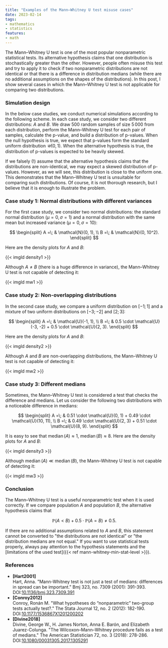 ```yaml
---
title: "Examples of the Mann–Whitney U test misuse cases"
date: 2023-02-14
tags:
- mathematics
- statistics
features:
- math
---
```


The Mann–Whitney U test is one of the most popular nonparametric statistical tests.
Its alternative hypothesis claims that one distribution is stochastically greater than the other.
However, people often misuse this test and try to apply it to check
  if two nonparametric distributions are not identical
  or that there is a difference in distribution medians
  (while there are no additional assumptions on the shapes of the distributions).
In this post, I show several cases in which the Mann–Whitney U test is not applicable
  for comparing two distributions.

<!--more-->

### Simulation design

In the below case studies, we conduct numerical simulations according to the following scheme.
In each case study, we consider two different distributions: $A$ and $B$.
We
  draw $500$ random samples of size $5\,000$ from each distribution,
  perform the Mann–Whitney U test for each pair of samples,
  calculate the p-value,
  and build a distribution of p-values.
When the null hypothesis is true, we expect that p-values form the standard uniform distribution $\mathcal{U}(0, 1)$.
When the alternative hypothesis is true, the distribution of p-values is expected to be heavily skewed.

If we falsely (!) assume that the alternative hypothesis claims that the distributions are non-identical,
  we may expect a skewed distribution of p-values.
However, as we will see, this distribution is close to the uniform one.
This demonstrates that the Mann–Whitney U test is unsuitable for comparing such distributions.
Of course, it is not thorough research, but I believe that it is enough to illustrate the problem.

### Case study 1: Normal distributions with different variances

For the first case study, we consider two normal distributions:
  the standard normal distribution ($\mu = 0,\, \sigma = 1$)
  and a normal distribution with the same mean but increased variance ($\mu = 0,\, \sigma = 10$):

$$
\begin{split}
A =\; & \mathcal{N}(0, 1), \\
B =\; & \mathcal{N}(0, 10^2).
\end{split}
$$

Here are the density plots for $A$ and $B$:

{{< imgld density1 >}}

Although $A \neq B$ (there is a huge difference in variance), the Mann–Whitney U test is not capable of detecting it:

{{< imgld mw1 >}}

### Case study 2: Non-overlapping distributions

In the second case study, we compare a uniform distribution on $[-1;1]$ and
  a mixture of two uniform distributions on $[-3;-2]$ and $[2;3]$:

$$
\begin{split}
A =\; & \mathcal{U}(-1, 1), \\
B =\; & 0.5 \cdot \mathcal{U}(-3, -2) + 0.5 \cdot \mathcal{U}(2, 3).
\end{split}
$$

Here are the density plots for $A$ and $B$:

{{< imgld density2 >}}

Although $A$ and $B$ are non-overlapping distributions, the Mann–Whitney U test is not capable of detecting it:

{{< imgld mw2 >}}

### Case study 3: Different medians

Sometimes, the Mann–Whitney U test is considered a test that checks the difference and medians.
Let us consider the following two distributions with a noticeable difference in medians:

$$
\begin{split}
A =\; & 0.51 \cdot \mathcal{U}(0, 1) + 0.49 \cdot \mathcal{U}(10, 11), \\
B =\; & 0.49 \cdot \mathcal{U}(2, 3) + 0.51 \cdot \mathcal{U}(8, 9).
\end{split}
$$

It is easy to see that $\operatorname{median}(A) \approx 1$, $\operatorname{median}(B) \approx 8$.
Here are the density plots for $A$ and $B$:

{{< imgld density3 >}}

Although $\operatorname{median}(A) \ll \operatorname{median}(B)$, the Mann–Whitney U test is not capable of detecting it:

{{< imgld mw3 >}}

### Conclusion

The Mann–Whitney U test is a useful nonparametric test when it is used correctly.
If we compare population $A$ and population $B$, the alternative hypothesis claims that

$$
\mathbb{P}(A < B) + 0.5\cdot \mathbb{P}(A=B) \neq 0.5.
$$

If there are no additional assumptions related to $A$ and $B$, this statement cannot be converted to
  "the distributions are not identical" or "the distribution medians are not equal."
If you want to use statistical tests properly, always pay attention to the hypothesis statements and
  the [limitations of the used test]({{< ref mann-whitney-min-stat-level >}}).

### References

* <b id="Hart2001">[Hart2001]</b>  
  Hart, Anna.
  "Mann-Whitney test is not just a test of medians: differences in spread can be important."
  Bmj 323, no. 7309 (2001): 391-393.
  DOI:[10.1136/bmj.323.7309.391](https://dx.doi.org/10.1136/bmj.323.7309.391)
* <b id="Conroy2012">[Conroy2012]</b>  
  Conroy, Ronán M.
  "What hypotheses do “nonparametric” two-group tests actually test?."
  The Stata Journal 12, no. 2 (2012): 182-190.
  DOI:[10.1177/1536867X1201200202](https://dx.doi.org/10.1177/1536867X1201200202)
* <b id="Divine2018">[Divine2018]</b>  
  Divine, George W., H. James Norton, Anna E. Barón, and Elizabeth Juarez-Colunga.
  "The Wilcoxon–Mann–Whitney procedure fails as a test of medians."
  The American Statistician 72, no. 3 (2018): 278-286.
  DOI:[10.1080/00031305.2017.1305291](https://dx.doi.org/10.1080/00031305.2017.1305291)
